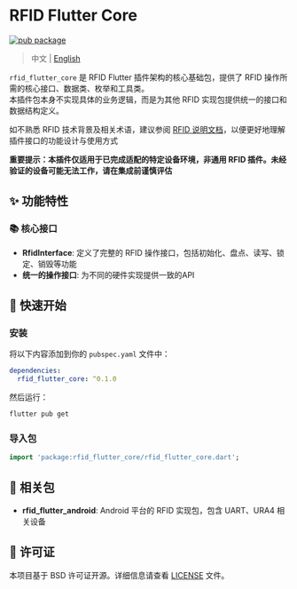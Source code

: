 # RFID Flutter Core

[![pub package](https://img.shields.io/pub/v/rfid_flutter_core.svg)](https://pub.dev/packages/rfid_flutter_core)

> 中文 | [English](README.md)

`rfid_flutter_core` 是 RFID Flutter 插件架构的核心基础包，提供了 RFID 操作所需的核心接口、数据类、枚举和工具类。  
本插件包本身不实现具体的业务逻辑，而是为其他 RFID 实现包提供统一的接口和数据结构定义。

如不熟悉 RFID 技术背景及相关术语，建议参阅 [RFID 说明文档](https://github.com/RFID-Devs/rfid_flutter_plugin/wiki/RFID-zh)，以便更好地理解插件接口的功能设计与使用方式

**重要提示：本插件仅适用于已完成适配的特定设备环境，非通用 RFID 插件。未经验证的设备可能无法工作，请在集成前谨慎评估**


## ✨ 功能特性

### 📚 核心接口
- **RfidInterface**: 定义了完整的 RFID 操作接口，包括初始化、盘点、读写、锁定、销毁等功能
- **统一的操作接口**: 为不同的硬件实现提供一致的API


## 🚀 快速开始

### 安装

将以下内容添加到你的 `pubspec.yaml` 文件中：

```yaml
dependencies:
  rfid_flutter_core: ^0.1.0
```

然后运行：

```bash
flutter pub get
```

### 导入包

```dart
import 'package:rfid_flutter_core/rfid_flutter_core.dart';
```


## 🔗 相关包

- **rfid_flutter_android**: Android 平台的 RFID 实现包，包含 UART、URA4 相关设备

## 📄 许可证

本项目基于 BSD 许可证开源。详细信息请查看 [LICENSE](LICENSE) 文件。
